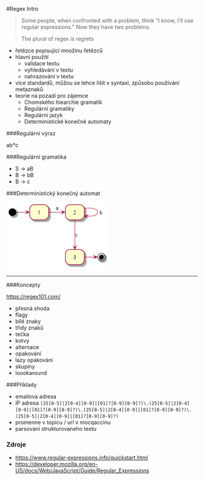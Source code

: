 #Regex Intro

> Some people, when confronted with a problem, think "I know, I'll use regular expressions." Now they have two problems.

> The plural of regex is regrets

* řetězce popisující množinu řetězců
* hlavní použití
  * validace textu
  * vyhledávání v textu
  * nahrazování v textu
* více standardů, můžou se lehce lišit v syntaxi, způsobu používání metaznaků
* teorie na pozadí pro zájemce
  * Chomského hiearchie gramatik
  * Regulární gramatiky
  * Regulární jazyk
  * Deterministické konečné automaty


###Regulární výraz

ab*c

###Regulární gramatika

* S -> aB
* B -> bB
* B -> c

###Deterministický konečný automat

![](fsa.png)

---

###Koncepty

https://regex101.com/

* přesná shoda
* flagy
* bílé znaky
* třídy znaků
* tečka
* kotvy
* alternace
* opakování
* lazy opakování
* skupiny
* loookaround


###Příklady

* emailova adresa
* IP adresa
  `(25[0-5]|2[0-4][0-9]|[01]?[0-9][0-9]?)\.(25[0-5]|2[0-4][0-9]|[01]?[0-9][0-9]?)\.(25[0-5]|2[0-4][0-9]|[01]?[0-9][0-9]?)\.(25[0-5]|2[0-4][0-9]|[01]?[0-9][0-9]?)`
* promenne v topicu / url v mocqaccinu
* parsovani strukturovaneho textu


### Zdroje

* https://www.regular-expressions.info/quickstart.html
* https://developer.mozilla.org/en-US/docs/Web/JavaScript/Guide/Regular_Expressions
